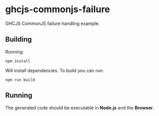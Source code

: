 # ghcjs-commonjs-failure
GHCJS CommonJS failure handling example.

## Building
Running:
```
npm install
```
Will install dependencies. To build you can run:
```
npm run build
```

## Running
The generated code should be executable in **Node.js** and the **Browser**.
